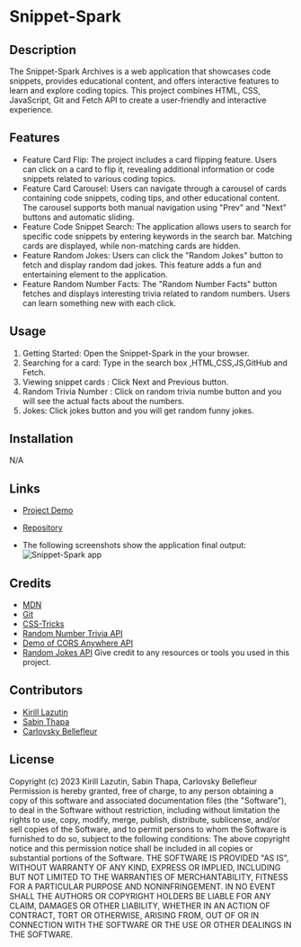 # Snippet-Spark

## Description
The Snippet-Spark Archives is a web application that showcases code snippets, provides educational content, and offers interactive features to learn and explore coding topics. This project combines HTML, CSS, JavaScript, Git and Fetch API to create a user-friendly and interactive experience.
## Features
- Feature Card Flip: The project includes a card flipping feature. Users can click on a card to flip it, revealing additional information or code snippets related to various coding topics.
- Feature Card Carousel: Users can navigate through a carousel of cards containing code snippets, coding tips, and other educational content. The carousel supports both manual navigation using "Prev" and "Next" buttons and automatic sliding.
- Feature Code Snippet Search: The application allows users to search for specific code snippets by entering keywords in the search bar. Matching cards are displayed, while non-matching cards are hidden.
- Feature Random Jokes: Users can click the "Random Jokes" button to fetch and display random dad jokes. This feature adds a fun and entertaining element to the application.
- Feature Random Number Facts: The "Random Number Facts" button fetches and displays interesting trivia related to random numbers. Users can learn something new with each click.
## Usage
1. Getting Started: Open the Snippet-Spark in the your browser.
2. Searching for a card: Type in the search box ,HTML,CSS,JS,GitHub and Fetch.
3. Viewing snippet cards : Click Next and Previous button.
4. Random Trivia Number : Click on random trivia numbe button and you will see the actual facts about the numbers.
5. Jokes: Click jokes button and you will get random funny jokes.

## Installation
N/A
## Links
- [Project Demo](https://kirill777-web.github.io/Snippet-Spark/)
- [Repository](https://github.com/Kirill777-web/Snippet-Spark)

- The following screenshots show the application final output:
  ![Snippet-Spark app]()



## Credits
- [MDN](https://developer.mozilla.org/en-US/)
- [Git](https://git-scm.com/)
- [CSS-Tricks](https://css-tricks.com/)
- [Random Number Trivia API](http://numbersapi.com/random/trivia)
- [Demo of CORS Anywhere  API](https://cors-anywhere.herokuapp.com/corsdemo)
- [Random Jokes API](https://icanhazdadjoke.com/api)
Give credit to any resources or tools you used in this project.
## Contributors
- [Kirill Lazutin](https://github.com/Kirill777-web)
- [Sabin Thapa](https://github.com/Sabinkthapa)
- [Carlovsky Bellefleur](https://github.com/Carlobelle)

## License
Copyright (c) 2023 Kirill Lazutin, Sabin Thapa, Carlovsky Bellefleur
Permission is hereby granted, free of charge, to any person obtaining a copy of this software and associated documentation files (the "Software"), to deal in the Software without restriction, including without limitation the rights to use, copy, modify, merge, publish, distribute, sublicense, and/or sell copies of the Software, and to permit persons to whom the Software is furnished to do so, subject to the following conditions:
The above copyright notice and this permission notice shall be included in all copies or substantial portions of the Software.
THE SOFTWARE IS PROVIDED "AS IS", WITHOUT WARRANTY OF ANY KIND, EXPRESS OR IMPLIED, INCLUDING BUT NOT LIMITED TO THE WARRANTIES OF MERCHANTABILITY, FITNESS FOR A PARTICULAR PURPOSE AND NONINFRINGEMENT. IN NO EVENT SHALL THE AUTHORS OR COPYRIGHT HOLDERS BE LIABLE FOR ANY CLAIM, DAMAGES OR OTHER LIABILITY, WHETHER IN AN ACTION OF CONTRACT, TORT OR OTHERWISE, ARISING FROM, OUT OF OR IN CONNECTION WITH THE SOFTWARE OR THE USE OR OTHER DEALINGS IN THE SOFTWARE.

 

